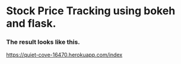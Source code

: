 # Stock Price Tracking using bokeh and flask.
### The result looks like this.
https://quiet-cove-16470.herokuapp.com/index
